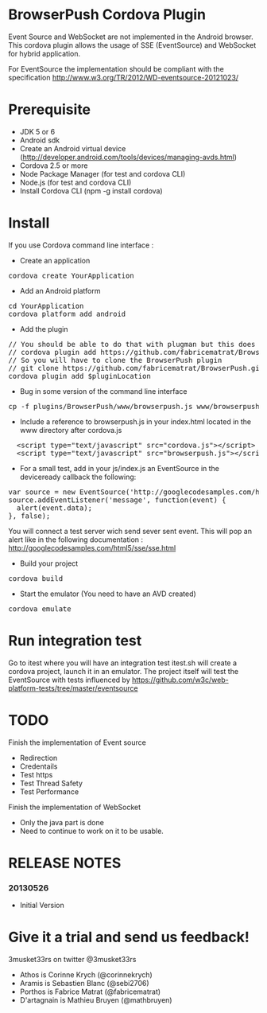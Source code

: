 BrowserPush Cordova Plugin
========================

Event Source and WebSocket are not implemented in the Android browser.
This cordova plugin allows the usage of SSE (EventSource) and WebSocket for hybrid application.

For EventSource the implementation should be compliant with the specification
http://www.w3.org/TR/2012/WD-eventsource-20121023/

Prerequisite
===========

- JDK 5 or 6
- Android sdk
- Create an Android virtual device (http://developer.android.com/tools/devices/managing-avds.html)
- Cordova 2.5 or more
- Node Package Manager (for test and cordova CLI)
- Node.js (for test and cordova CLI)
- Install Cordova CLI (npm -g install cordova)


Install
===========

If you use Cordova command line interface :

- Create an application

<pre>
cordova create YourApplication
</pre>
- Add an Android platform


<pre>
cd YourApplication
cordova platform add android
</pre>

- Add the plugin

<pre>
// You should be able to do that with plugman but this does not work
// cordova plugin add https://github.com/fabricematrat/BrowserPush.git
// So you will have to clone the BrowserPush plugin
// git clone https://github.com/fabricematrat/BrowserPush.git at $pluginLocation (not inside the project)
cordova plugin add $pluginLocation
</pre>

- Bug in some version of the command line interface

<pre>
cp -f plugins/BrowserPush/www/browserpush.js www/browserpush.js
</pre>

- Include a reference to browserpush.js in your index.html located in the www directory after cordova.js

<pre>
  &lt;script type=&quot;text/javascript&quot; src=&quot;cordova.js&quot;&gt;&lt;/script&gt;
  &lt;script type=&quot;text/javascript&quot; src=&quot;browserpush.js&quot;&gt;&lt;/script&gt;
</pre>

- For a small test, add in your js/index.js an EventSource in the deviceready callback the following: 

<pre>
var source = new EventSource('http://googlecodesamples.com/html5/sse/sse.php');
source.addEventListener('message', function(event) {
  alert(event.data);
}, false);
</pre>

You will connect a test server wich send sever sent event.
This will pop an alert like in the following documentation :
http://googlecodesamples.com/html5/sse/sse.html
  
- Build your project

<pre>
cordova build
</pre>
- Start the emulator (You need to have an AVD created)

<pre>
cordova emulate
</pre>

Run integration test
====================

Go to itest where you will have an integration test
itest.sh will create a cordova project, launch it in an emulator. The project itself will test the EventSource with tests influenced by 
https://github.com/w3c/web-platform-tests/tree/master/eventsource

TODO
===========

Finish the implementation of Event source
- Redirection
- Credentails
- Test https
- Test Thread Safety
- Test Performance

Finish the implementation of WebSocket
- Only the java part is done
- Need to continue to work on it to be usable.

RELEASE NOTES
================

### 20130526 ###
* Initial Version

Give it a trial and send us feedback!
====================================

3musket33rs on twitter @3musket33rs
- Athos is Corinne Krych (@corinnekrych)
- Aramis is Sebastien Blanc (@sebi2706)
- Porthos is Fabrice Matrat (@fabricematrat)
- D'artagnain is Mathieu Bruyen (@mathbruyen)
